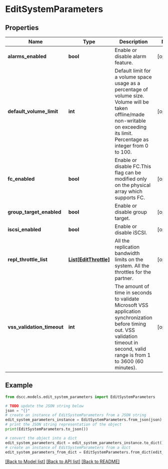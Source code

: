 # EditSystemParameters


## Properties

Name | Type | Description | Notes
------------ | ------------- | ------------- | -------------
**alarms_enabled** | **bool** | Enable or disable alarm feature. | [optional] 
**default_volume_limit** | **int** | Default limit for a volume space usage as a percentage of volume size. Volume will be taken offline/made non-writable on exceeding its limit. Percentage as integer from 0 to 100. | [optional] 
**fc_enabled** | **bool** | Enable or disable FC.This flag can be modified only on the physical array which supports FC. | [optional] 
**group_target_enabled** | **bool** | Enable or disable group target. | [optional] 
**iscsi_enabled** | **bool** | Enable or disable iSCSI. | [optional] 
**repl_throttle_list** | [**List[EditThrottle]**](EditThrottle.md) | All the replication bandwidth limits on the system. All the throttles for the partner. | [optional] 
**vss_validation_timeout** | **int** | The amount of time in seconds to validate Microsoft VSS application synchronization before timing out. VSS validation timeout in second, valid range is from 1 to 3600 (60 minutes). | [optional] 

## Example

```python
from dscc.models.edit_system_parameters import EditSystemParameters

# TODO update the JSON string below
json = "{}"
# create an instance of EditSystemParameters from a JSON string
edit_system_parameters_instance = EditSystemParameters.from_json(json)
# print the JSON string representation of the object
print(EditSystemParameters.to_json())

# convert the object into a dict
edit_system_parameters_dict = edit_system_parameters_instance.to_dict()
# create an instance of EditSystemParameters from a dict
edit_system_parameters_from_dict = EditSystemParameters.from_dict(edit_system_parameters_dict)
```
[[Back to Model list]](../README.md#documentation-for-models) [[Back to API list]](../README.md#documentation-for-api-endpoints) [[Back to README]](../README.md)


